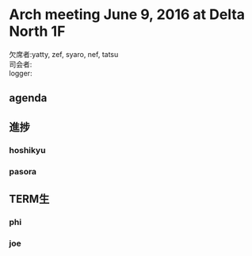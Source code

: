 # Arch meeting June 9, 2016 at Delta North 1F

欠席者:yatty, zef, syaro, nef, tatsu  
司会者:  
logger:  

agenda
-----
## 進捗
### hoshikyu
### pasora

## TERM生
### phi
### joe
